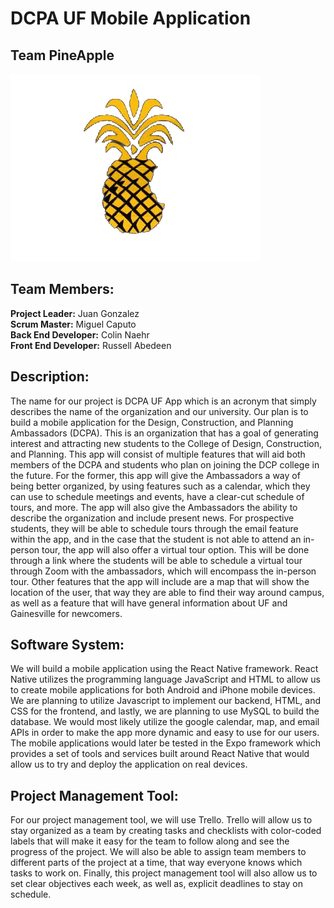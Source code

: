 # DCPA UF Mobile Application

## Team PineApple

<img src="pineapple.png">

## Team Members:

**Project Leader:**</b></u> Juan Gonzalez <br>
**Scrum Master:** Miguel Caputo <br>
**Back End Developer:** Colin Naehr <br>
**Front End Developer:** Russell Abedeen <br>

## Description:

The name for our project is DCPA UF App which is an acronym that simply describes the name of the organization and our university. Our plan is to build a mobile application for the Design, Construction, and Planning Ambassadors (DCPA). This is an organization that has a goal of generating interest and attracting new students to the College of Design, Construction, and Planning. This app will consist of multiple features that will aid both members of the DCPA and students who plan on joining the DCP college in the future. For the former, this app will give the Ambassadors a way of being better organized, by using features such as a calendar, which they can use to schedule meetings and events, have a clear-cut schedule of tours, and more. The app will also give the Ambassadors the ability to describe the organization and include present news. For prospective students, they will be able to schedule tours through the email feature within the app, and in the case that the student is not able to attend an in-person tour, the app will also offer a virtual tour option. This will be done through a link where the students will be able to schedule a virtual tour through Zoom with the ambassadors, which will encompass the in-person tour. Other features that the app will include are a map that will show the location of the user, that way they are able to find their way around campus, as well as a feature that will have general information about UF and Gainesville for newcomers.

## Software System:

We will build a mobile application using the React Native framework. React Native utilizes the programming language JavaScript and HTML to allow us to create mobile applications for both Android and iPhone mobile devices. We are planning to utilize Javascript to implement our backend, HTML, and CSS for the frontend, and lastly, we are planning to use MySQL to build the database. We would most likely utilize the google calendar, map, and email APIs in order to make the app more dynamic and easy to use for our users. The mobile applications would later be tested in the Expo framework which provides a set of tools and services built around React Native that would allow us to try and deploy the application on real devices.

## Project Management Tool:

For our project management tool, we will use Trello. Trello will allow us to stay organized as a team by creating tasks and checklists with color-coded labels that will make it easy for the team to follow along and see the progress of the project. We will also be able to assign team members to different parts of the project at a time, that way everyone knows which tasks to work on. Finally, this project management tool will also allow us to set clear objectives each week, as well as, explicit deadlines to stay on schedule.
